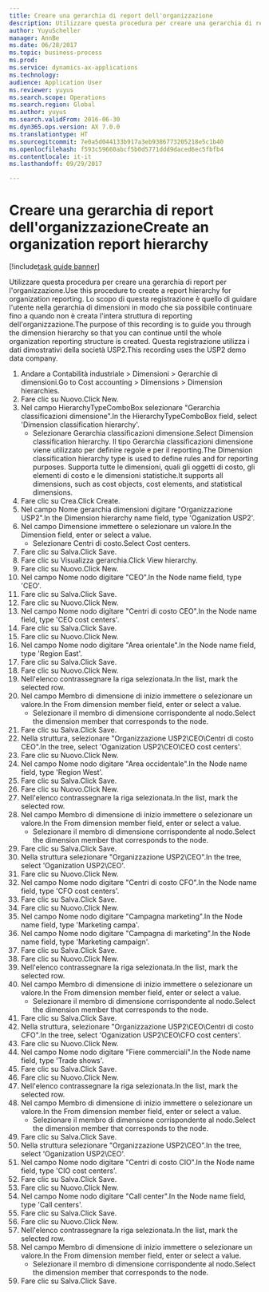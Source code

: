 ```yaml
--- 
title: Creare una gerarchia di report dell'organizzazione
description: Utilizzare questa procedura per creare una gerarchia di report per l'organizzazione.
author: YuyuScheller
manager: AnnBe
ms.date: 06/28/2017
ms.topic: business-process
ms.prod: 
ms.service: dynamics-ax-applications
ms.technology: 
audience: Application User
ms.reviewer: yuyus
ms.search.scope: Operations
ms.search.region: Global
ms.author: yuyus
ms.search.validFrom: 2016-06-30
ms.dyn365.ops.version: AX 7.0.0
ms.translationtype: HT
ms.sourcegitcommit: 7e0a5d044133b917a3eb9386773205218e5c1b40
ms.openlocfilehash: f593c59660abcf5b0d5771ddd9daced6ec5fbfb4
ms.contentlocale: it-it
ms.lasthandoff: 09/29/2017

---
```

# <a name="create-an-organization-report-hierarchy"></a><span data-ttu-id="2996a-103">Creare una gerarchia di report dell'organizzazione</span><span class="sxs-lookup"><span data-stu-id="2996a-103">Create an organization report hierarchy</span></span>

[!include[task guide banner](../../includes/task-guide-banner.md)]

<span data-ttu-id="2996a-104">Utilizzare questa procedura per creare una gerarchia di report per l'organizzazione.</span><span class="sxs-lookup"><span data-stu-id="2996a-104">Use this procedure to create a report hierarchy for organization reporting.</span></span> <span data-ttu-id="2996a-105">Lo scopo di questa registrazione è quello di guidare l'utente nella gerarchia di dimensioni in modo che sia possibile continuare fino a quando non è creata l'intera struttura di reporting dell'organizzazione.</span><span class="sxs-lookup"><span data-stu-id="2996a-105">The purpose of this recording is to guide you through the dimension hierarchy so that you can continue until the whole organization reporting structure is created.</span></span> <span data-ttu-id="2996a-106">Questa registrazione utilizza i dati dimostrativi della società USP2.</span><span class="sxs-lookup"><span data-stu-id="2996a-106">This recording uses the USP2 demo data company.</span></span>

1. <span data-ttu-id="2996a-107">Andare a Contabilità industriale > Dimensioni > Gerarchie di dimensioni.</span><span class="sxs-lookup"><span data-stu-id="2996a-107">Go to Cost accounting > Dimensions > Dimension hierarchies.</span></span>
2. <span data-ttu-id="2996a-108">Fare clic su Nuovo.</span><span class="sxs-lookup"><span data-stu-id="2996a-108">Click New.</span></span>
3. <span data-ttu-id="2996a-109">Nel campo HierarchyTypeComboBox selezionare "Gerarchia classificazioni dimensione".</span><span class="sxs-lookup"><span data-stu-id="2996a-109">In the HierarchyTypeComboBox field, select 'Dimension classification hierarchy'.</span></span>
    * <span data-ttu-id="2996a-110">Selezionare Gerarchia classificazioni dimensione.</span><span class="sxs-lookup"><span data-stu-id="2996a-110">Select Dimension classification hierarchy.</span></span> <span data-ttu-id="2996a-111">Il tipo Gerarchia classificazioni dimensione viene utilizzato per definire regole e per il reporting.</span><span class="sxs-lookup"><span data-stu-id="2996a-111">The Dimension classification hierarchy type is used to define rules and for reporting purposes.</span></span> <span data-ttu-id="2996a-112">Supporta tutte le dimensioni, quali gli oggetti di costo, gli elementi di costo e le dimensioni statistiche.</span><span class="sxs-lookup"><span data-stu-id="2996a-112">It supports all dimensions, such as cost objects, cost elements, and statistical dimensions.</span></span>  
4. <span data-ttu-id="2996a-113">Fare clic su Crea.</span><span class="sxs-lookup"><span data-stu-id="2996a-113">Click Create.</span></span>
5. <span data-ttu-id="2996a-114">Nel campo Nome gerarchia dimensioni digitare "Organizzazione USP2".</span><span class="sxs-lookup"><span data-stu-id="2996a-114">In the Dimension hierarchy name field, type 'Oganization USP2'.</span></span>
6. <span data-ttu-id="2996a-115">Nel campo Dimensione immettere o selezionare un valore.</span><span class="sxs-lookup"><span data-stu-id="2996a-115">In the Dimension field, enter or select a value.</span></span>
    * <span data-ttu-id="2996a-116">Selezionare Centri di costo.</span><span class="sxs-lookup"><span data-stu-id="2996a-116">Select Cost centers.</span></span>  
7. <span data-ttu-id="2996a-117">Fare clic su Salva.</span><span class="sxs-lookup"><span data-stu-id="2996a-117">Click Save.</span></span>
8. <span data-ttu-id="2996a-118">Fare clic su Visualizza gerarchia.</span><span class="sxs-lookup"><span data-stu-id="2996a-118">Click View hierarchy.</span></span>
9. <span data-ttu-id="2996a-119">Fare clic su Nuovo.</span><span class="sxs-lookup"><span data-stu-id="2996a-119">Click New.</span></span>
10. <span data-ttu-id="2996a-120">Nel campo Nome nodo digitare "CEO".</span><span class="sxs-lookup"><span data-stu-id="2996a-120">In the Node name field, type 'CEO'.</span></span>
11. <span data-ttu-id="2996a-121">Fare clic su Salva.</span><span class="sxs-lookup"><span data-stu-id="2996a-121">Click Save.</span></span>
12. <span data-ttu-id="2996a-122">Fare clic su Nuovo.</span><span class="sxs-lookup"><span data-stu-id="2996a-122">Click New.</span></span>
13. <span data-ttu-id="2996a-123">Nel campo Nome nodo digitare "Centri di costo CEO".</span><span class="sxs-lookup"><span data-stu-id="2996a-123">In the Node name field, type 'CEO cost centers'.</span></span>
14. <span data-ttu-id="2996a-124">Fare clic su Salva.</span><span class="sxs-lookup"><span data-stu-id="2996a-124">Click Save.</span></span>
15. <span data-ttu-id="2996a-125">Fare clic su Nuovo.</span><span class="sxs-lookup"><span data-stu-id="2996a-125">Click New.</span></span>
16. <span data-ttu-id="2996a-126">Nel campo Nome nodo digitare "Area orientale".</span><span class="sxs-lookup"><span data-stu-id="2996a-126">In the Node name field, type 'Region East'.</span></span>
17. <span data-ttu-id="2996a-127">Fare clic su Salva.</span><span class="sxs-lookup"><span data-stu-id="2996a-127">Click Save.</span></span>
18. <span data-ttu-id="2996a-128">Fare clic su Nuovo.</span><span class="sxs-lookup"><span data-stu-id="2996a-128">Click New.</span></span>
19. <span data-ttu-id="2996a-129">Nell'elenco contrassegnare la riga selezionata.</span><span class="sxs-lookup"><span data-stu-id="2996a-129">In the list, mark the selected row.</span></span>
20. <span data-ttu-id="2996a-130">Nel campo Membro di dimensione di inizio immettere o selezionare un valore.</span><span class="sxs-lookup"><span data-stu-id="2996a-130">In the From dimension member field, enter or select a value.</span></span>
    * <span data-ttu-id="2996a-131">Selezionare il membro di dimensione corrispondente al nodo.</span><span class="sxs-lookup"><span data-stu-id="2996a-131">Select the dimension member that corresponds to the node.</span></span>  
21. <span data-ttu-id="2996a-132">Fare clic su Salva.</span><span class="sxs-lookup"><span data-stu-id="2996a-132">Click Save.</span></span>
22. <span data-ttu-id="2996a-133">Nella struttura, selezionare "Organizzazione USP2\CEO\Centri di costo CEO".</span><span class="sxs-lookup"><span data-stu-id="2996a-133">In the tree, select 'Oganization USP2\CEO\CEO cost centers'.</span></span>
23. <span data-ttu-id="2996a-134">Fare clic su Nuovo.</span><span class="sxs-lookup"><span data-stu-id="2996a-134">Click New.</span></span>
24. <span data-ttu-id="2996a-135">Nel campo Nome nodo digitare "Area occidentale".</span><span class="sxs-lookup"><span data-stu-id="2996a-135">In the Node name field, type 'Region West'.</span></span>
25. <span data-ttu-id="2996a-136">Fare clic su Salva.</span><span class="sxs-lookup"><span data-stu-id="2996a-136">Click Save.</span></span>
26. <span data-ttu-id="2996a-137">Fare clic su Nuovo.</span><span class="sxs-lookup"><span data-stu-id="2996a-137">Click New.</span></span>
27. <span data-ttu-id="2996a-138">Nell'elenco contrassegnare la riga selezionata.</span><span class="sxs-lookup"><span data-stu-id="2996a-138">In the list, mark the selected row.</span></span>
28. <span data-ttu-id="2996a-139">Nel campo Membro di dimensione di inizio immettere o selezionare un valore.</span><span class="sxs-lookup"><span data-stu-id="2996a-139">In the From dimension member field, enter or select a value.</span></span>
    * <span data-ttu-id="2996a-140">Selezionare il membro di dimensione corrispondente al nodo.</span><span class="sxs-lookup"><span data-stu-id="2996a-140">Select the dimension member that corresponds to the node.</span></span>  
29. <span data-ttu-id="2996a-141">Fare clic su Salva.</span><span class="sxs-lookup"><span data-stu-id="2996a-141">Click Save.</span></span>
30. <span data-ttu-id="2996a-142">Nella struttura selezionare "Organizzazione USP2\CEO".</span><span class="sxs-lookup"><span data-stu-id="2996a-142">In the tree, select 'Oganization USP2\CEO'.</span></span>
31. <span data-ttu-id="2996a-143">Fare clic su Nuovo.</span><span class="sxs-lookup"><span data-stu-id="2996a-143">Click New.</span></span>
32. <span data-ttu-id="2996a-144">Nel campo Nome nodo digitare "Centri di costo CFO".</span><span class="sxs-lookup"><span data-stu-id="2996a-144">In the Node name field, type 'CFO cost centers'.</span></span>
33. <span data-ttu-id="2996a-145">Fare clic su Salva.</span><span class="sxs-lookup"><span data-stu-id="2996a-145">Click Save.</span></span>
34. <span data-ttu-id="2996a-146">Fare clic su Nuovo.</span><span class="sxs-lookup"><span data-stu-id="2996a-146">Click New.</span></span>
35. <span data-ttu-id="2996a-147">Nel campo Nome nodo digitare "Campagna marketing".</span><span class="sxs-lookup"><span data-stu-id="2996a-147">In the Node name field, type 'Marketing campa'.</span></span>
36. <span data-ttu-id="2996a-148">Nel campo Nome nodo digitare "Campagna di marketing".</span><span class="sxs-lookup"><span data-stu-id="2996a-148">In the Node name field, type 'Marketing campaign'.</span></span>
37. <span data-ttu-id="2996a-149">Fare clic su Salva.</span><span class="sxs-lookup"><span data-stu-id="2996a-149">Click Save.</span></span>
38. <span data-ttu-id="2996a-150">Fare clic su Nuovo.</span><span class="sxs-lookup"><span data-stu-id="2996a-150">Click New.</span></span>
39. <span data-ttu-id="2996a-151">Nell'elenco contrassegnare la riga selezionata.</span><span class="sxs-lookup"><span data-stu-id="2996a-151">In the list, mark the selected row.</span></span>
40. <span data-ttu-id="2996a-152">Nel campo Membro di dimensione di inizio immettere o selezionare un valore.</span><span class="sxs-lookup"><span data-stu-id="2996a-152">In the From dimension member field, enter or select a value.</span></span>
    * <span data-ttu-id="2996a-153">Selezionare il membro di dimensione corrispondente al nodo.</span><span class="sxs-lookup"><span data-stu-id="2996a-153">Select the dimension member that corresponds to the node.</span></span>  
41. <span data-ttu-id="2996a-154">Fare clic su Salva.</span><span class="sxs-lookup"><span data-stu-id="2996a-154">Click Save.</span></span>
42. <span data-ttu-id="2996a-155">Nella struttura, selezionare "Organizzazione USP2\CEO\Centri di costo CFO".</span><span class="sxs-lookup"><span data-stu-id="2996a-155">In the tree, select 'Oganization USP2\CEO\CFO cost centers'.</span></span>
43. <span data-ttu-id="2996a-156">Fare clic su Nuovo.</span><span class="sxs-lookup"><span data-stu-id="2996a-156">Click New.</span></span>
44. <span data-ttu-id="2996a-157">Nel campo Nome nodo digitare "Fiere commerciali".</span><span class="sxs-lookup"><span data-stu-id="2996a-157">In the Node name field, type 'Trade shows'.</span></span>
45. <span data-ttu-id="2996a-158">Fare clic su Salva.</span><span class="sxs-lookup"><span data-stu-id="2996a-158">Click Save.</span></span>
46. <span data-ttu-id="2996a-159">Fare clic su Nuovo.</span><span class="sxs-lookup"><span data-stu-id="2996a-159">Click New.</span></span>
47. <span data-ttu-id="2996a-160">Nell'elenco contrassegnare la riga selezionata.</span><span class="sxs-lookup"><span data-stu-id="2996a-160">In the list, mark the selected row.</span></span>
48. <span data-ttu-id="2996a-161">Nel campo Membro di dimensione di inizio immettere o selezionare un valore.</span><span class="sxs-lookup"><span data-stu-id="2996a-161">In the From dimension member field, enter or select a value.</span></span>
    * <span data-ttu-id="2996a-162">Selezionare il membro di dimensione corrispondente al nodo.</span><span class="sxs-lookup"><span data-stu-id="2996a-162">Select the dimension member that corresponds to the node.</span></span>  
49. <span data-ttu-id="2996a-163">Fare clic su Salva.</span><span class="sxs-lookup"><span data-stu-id="2996a-163">Click Save.</span></span>
50. <span data-ttu-id="2996a-164">Nella struttura selezionare "Organizzazione USP2\CEO".</span><span class="sxs-lookup"><span data-stu-id="2996a-164">In the tree, select 'Oganization USP2\CEO'.</span></span>
51. <span data-ttu-id="2996a-165">Nel campo Nome nodo digitare "Centri di costo CIO".</span><span class="sxs-lookup"><span data-stu-id="2996a-165">In the Node name field, type 'CIO cost centers'.</span></span>
52. <span data-ttu-id="2996a-166">Fare clic su Salva.</span><span class="sxs-lookup"><span data-stu-id="2996a-166">Click Save.</span></span>
53. <span data-ttu-id="2996a-167">Fare clic su Nuovo.</span><span class="sxs-lookup"><span data-stu-id="2996a-167">Click New.</span></span>
54. <span data-ttu-id="2996a-168">Nel campo Nome nodo digitare "Call center".</span><span class="sxs-lookup"><span data-stu-id="2996a-168">In the Node name field, type 'Call centers'.</span></span>
55. <span data-ttu-id="2996a-169">Fare clic su Salva.</span><span class="sxs-lookup"><span data-stu-id="2996a-169">Click Save.</span></span>
56. <span data-ttu-id="2996a-170">Fare clic su Nuovo.</span><span class="sxs-lookup"><span data-stu-id="2996a-170">Click New.</span></span>
57. <span data-ttu-id="2996a-171">Nell'elenco contrassegnare la riga selezionata.</span><span class="sxs-lookup"><span data-stu-id="2996a-171">In the list, mark the selected row.</span></span>
58. <span data-ttu-id="2996a-172">Nel campo Membro di dimensione di inizio immettere o selezionare un valore.</span><span class="sxs-lookup"><span data-stu-id="2996a-172">In the From dimension member field, enter or select a value.</span></span>
    * <span data-ttu-id="2996a-173">Selezionare il membro di dimensione corrispondente al nodo.</span><span class="sxs-lookup"><span data-stu-id="2996a-173">Select the dimension member that corresponds to the node.</span></span>  
59. <span data-ttu-id="2996a-174">Fare clic su Salva.</span><span class="sxs-lookup"><span data-stu-id="2996a-174">Click Save.</span></span>


